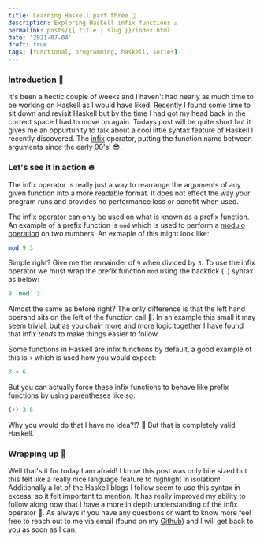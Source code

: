 ```yaml
---
title: Learning Haskell part three 🥳
description: Exploring Haskell infix functions ⚖
permalink: posts/{{ title | slug }}/index.html
date: '2021-07-04'
draft: true
tags: [functional, programming, haskell, series]
---
```


### Introduction 🚀

It's been a hectic couple of weeks and I haven't had nearly as much time to be working on Haskell as I would have liked. Recently I found some time to sit down and revisit Haskell but by the time I had got my head back in the correct space I had to move on again. Todays post will be quite short but it gives me an oppurtunity to talk about a cool little syntax feature of Haskell I recently discovered. The [infix](https://wiki.haskell.org/Infix_operator) operator, putting the function name between arguments since the early 90's! 😎.

### Let's see it in action 🔥

The infix operator is really just a way to rearrange the arguments of any given function into a more readable format. It does not effect the way your program runs and provides no performance loss or benefit when used.

The infix operator can only be used on what is known as a prefix function. An example of a prefix function is `mod` which is used to perform a [modulo operation](https://en.wikipedia.org/wiki/Modulo_operation) on two numbers. An exmaple of this might look like:

```hs
mod 9 3
```

Simple right? Give me the remainder of `9` when divided by `3`. To use the infix operator we must wrap the prefix function `mod` using the backtick (`` ` ``) syntax as below:

```hs
9 `mod` 3
```

Almost the same as before right? The only difference is that the left hand operand sits on the left of the function call 🤯. In an example this small it may seem trivial, but as you chain more and more logic together I have found that infix _tends_ to make things easier to follow.

Some functions in Haskell are infix functions by default, a good example of this is `+` which is used how you would expect:

```hs
3 + 6
```

But you can actually force these infix functions to behave like prefix functions by using parentheses like so:

```hs
(+) 3 6
```

Why you would do that I have no idea?!? 🤬 But that is completely valid Haskell.

### Wrapping up 🎁

Well that's it for today I am afraid! I know this post was only bite sized but this felt like a really nice language feature to highlight in isolation! Additionally a lot of the Haskell blogs I follow seem to use this syntax in excess, so it felt important to mention. It has really improved my ability to follow along now that I have a more in depth understanding of the infix operator 🙏. As always if you have any questions or want to know more feel free to reach out to me via email (found on my [Github](https://github.com/chopfitzroy)) and I will get back to you as soon as I can.
